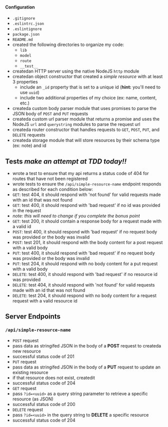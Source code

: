 #### Configuration
  * `.gitignore`
  * `.eslintrc.json`
  * `.eslintignore`
  * `package.json`
  * `README.md`
* created the following directories to organize my code:
  * `lib`
  * `model`
  * `route`
  * `__test__`
* createdan HTTP server using the native NodeJS `http` module
* createdan object constructor that created a _simple resource_ with at least 3 properties
  * include an `_id` property that is set to a unique id (**hint:** you'll need to use `uuid`)
  * include two additional properties of my choice (ex: name, content, etc.)
* createda custom body parser module that uses promises to parse the JSON body of `POST` and `PUT` requests
* createda custom url parser module that returns a promise and uses the NodeJS `url` and `querystring` modules to parse the request url
* createda router constructor that handles requests to `GET`, `POST`, `PUT`, and `DELETE` requests
* createda storage module that will store resources by their schema type (ex: note) and id


## Tests _make an attempt at TDD today!!_
* wrote a test to ensure that my api returns a status code of 404 for routes that have not been registered
* wrote tests to ensure the `/api/simple-resource-name` endpoint responds as described for each condition below:
 * `GET`: test 404, it should respond with 'not found' for valid requests made with an id that was not found
 * `GET`: test 400, it should respond with 'bad request' if no id was provided in the request
  * _note: this will need to change if you complete the bonus point_
 * `GET`: test 200, it should contain a response body for a request made with a valid id
 * `POST`: test 400, it should respond with 'bad request' if no request body was provided or the body was invalid
 * `POST`: test 201, it should respond with the body content for a post request with a valid body
 * `PUT`: test 400, it should respond with 'bad request' if no request body was provided or the body was invalid
 * `PUT`: test 204, it should respond with no body content for a put request with a valid body
 * `DELETE`: test 400, it should respond with 'bad request' if no resource id was provided
 * `DELETE`: test 404, it should respond with 'not found' for valid requests made with an id that was not found
 * `DELETE`: test 204, it should respond with no body content for a request request with a valid resource id

## Server Endpoints
### `/api/simple-resource-name`
* `POST` request
 * pass data as stringifed JSON in the body of a **POST** request to createda new resource
 * successful status code of 201
* `PUT` request
 * pass data as stringifed JSON in the body of a **PUT** request to update an existing resource
 * if that resource does not exist, createdit
 * successful status code of 204
* `GET` request
 * pass `?id=<uuid>` as a query string parameter to retrieve a specific resource (as JSON)
 * successful status code of 200
* `DELETE` request
 * pass `?id=<uuid>` in the query string to **DELETE** a specific resource
 * successful status code of 204
